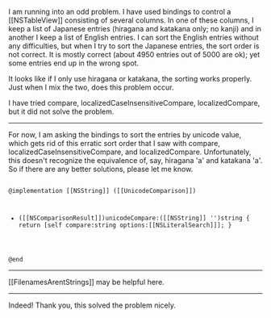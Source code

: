 

I am running into an odd problem.  I have used bindings to control a [[NSTableView]] consisting of several columns.  In one of these columns, I keep a list of Japanese entries (hiragana and katakana only; no kanji) and in another I keep a list of English entries.  I can sort the English entries without any difficulties, but when I try to sort the Japanese entries, the sort order is not correct.  It is mostly correct (about 4950 entries out of 5000 are ok); yet some entries end up in the wrong spot.

It looks like if I only use hiragana or katakana, the sorting works properly.  Just when I mix the two, does this problem occur.

I have tried compare, localizedCaseInsensitiveCompare, localizedCompare, but it did not solve the problem.

----

For now, I am asking the bindings to sort the entries by unicode value, which gets rid of this erratic sort order that I saw with compare, localizedCaseInsensitiveCompare, and localizedCompare.  Unfortunately, this doesn't recognize the equivalence of, say, hiragana 'a' and katakana 'a'.  So if there are any better solutions, please let me know.

<code>
@implementation [[NSString]] ([[UnicodeComparison]])

- ([[NSComparisonResult]])unicodeCompare:([[NSString]] '')string
{
	return [self compare:string options:[[NSLiteralSearch]]];
}

@end
</code>

----

[[FilenamesArentStrings]] may be helpful here.

----

Indeed!  Thank you, this solved the problem nicely.